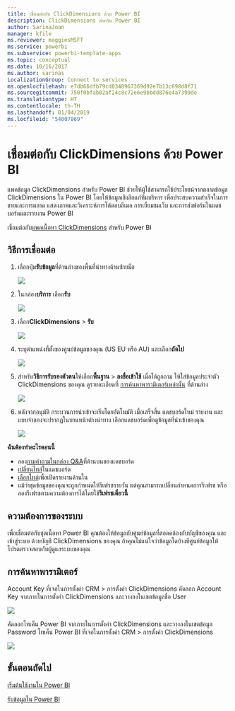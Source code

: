 ```yaml
---
title: เชื่อมต่อกับ ClickDimensions ด้วย Power BI
description: ClickDimensions สำหรับ Power BI
author: SarinaJoan
manager: kfile
ms.reviewer: maggiesMSFT
ms.service: powerbi
ms.subservice: powerbi-template-apps
ms.topic: conceptual
ms.date: 10/16/2017
ms.author: sarinas
LocalizationGroup: Connect to services
ms.openlocfilehash: e7db66dfb79cd0348967369d92e7b13c698d8f71
ms.sourcegitcommit: 750f0bfab02af24c8c72e6e9bbdd876e4a7399de
ms.translationtype: HT
ms.contentlocale: th-TH
ms.lasthandoff: 01/04/2019
ms.locfileid: "54007869"
---
```

# <a name="connect-to-clickdimensions-with-power-bi"></a>เชื่อมต่อกับ ClickDimensions ด้วย Power BI
แพคข้อมูล ClickDimensions สำหรับ Power BI ช่วยให้ผู้ใช้สามารถใช้ประโยชน์จากตลาดข้อมูล ClickDimensions ใน Power BI โดยให้ข้อมูลเชิงลึกแก่ทีมบริหาร เพื่อประสบความสำเร็จในการขายและการตลาด แสดงภาพและวิเคราะห์การโต้ตอบอีเมล การเยี่ยมชมเว็บ และการส่งฟอร์มในแดชบอร์ดและรายงาน Power BI

เชื่อมต่อกับ[แพคเนื้อหา ClickDimensions](https://app.powerbi.com/getdata/services/click-dimensions) สำหรับ Power BI

## <a name="how-to-connect"></a>วิธีการเชื่อมต่อ
1. เลือกปุ่ม**รับข้อมูล**ที่ด้านล่างของพื้นที่นำทางด้านซ้ายมือ
   
   ![](media/service-connect-to-clickdimensions/getdata.png)
2. ในกล่อง**บริการ** เลือก**รับ**
   
   ![](media/service-connect-to-clickdimensions/services.png)
3. เลือก**ClickDimensions** \> **รับ**
   
   ![](media/service-connect-to-clickdimensions/clickdimensions.png)
4. ระบุตำแหน่งที่ตั้งของศูนย์ข้อมูลของคุณ (US EU หรือ AU) และเลือก**ถัดไป**
   
   ![](media/service-connect-to-clickdimensions/params.png)
5. สำหรับ**วิธีการรับรองตัวตน**ให้เลือก**พื้นฐาน** \> **ลงชื่อเข้าใช้** เมื่อได้ถูกถาม ให้ใส่ข้อมูลประจำตัว ClickDimensions ของคุณ ดูรายละเอียดที่ [การค้นหาพารามิเตอร์เหล่านั้น](#FindingParams) ที่ด้านล่าง
   
    ![](media/service-connect-to-clickdimensions/creds.png)
6. หลังจากอนุมัติ กระบวนการนำเข้าจะเริ่มโดยอัตโนมัติ เมื่อเสร็จสิ้น แดชบอร์ดใหม่ รายงาน และแบบจำลองจะปรากฏในบานหน้าต่างนำทาง เลือกแดชบอร์ดเพื่อดูข้อมูลที่นำเข้าของคุณ
   
     ![](media/service-connect-to-clickdimensions/dashboard.png)

**ฉันต้องทำอะไรตอนนี้**

* ลอง[ถามคำถามในกล่อง Q&A](consumer/end-user-q-and-a.md)ที่ด้านบนของแดชบอร์ด
* [เปลี่ยนไทล์](service-dashboard-edit-tile.md)ในแดชบอร์ด
* [เลือกไทล์](consumer/end-user-tiles.md)เพื่อเปิดรายงานด้านใน
* แม้ว่าชุดข้อมูลของคุณจะถูกกำหนดให้รีเฟรชรายวัน แต่คุณสามารถเปลี่ยนกำหนดการรีเฟรช หรือลองรีเฟรชตามความต้องการได้โดยใช้**รีเฟรชเดี๋ยวนี้**

## <a name="system-requirements"></a>ความต้องการของระบบ
เพื่อเชื่อมต่อกับชุดเนื้อหา Power BI คุณต้องให้ข้อมูลกับศูนย์ข้อมูลที่สอดคล้องกับบัญชีของคุณ และเข้าสู่ระบบ ด้วยบัญชี ClickDimensions ของคุณ ถ้าคุณไม่แน่ใจว่าข้อมูลใดบ้างทีศูนย์ข้อมูลให้ โปรดตรวจสอบกับผู้ดูแลระบบของคุณ

<a name="FindingParams"></a>

## <a name="finding-parameters"></a>การค้นหาพารามิเตอร์
Account Key ที่เจอในการตั้งค่า CRM \> การตั้งค่า ClickDimensions คัดลอก Account Key จากภายในการตั้งค่า ClickDimensions และวางลงในเขตข้อมูลชื่อ User  

![](media/service-connect-to-clickdimensions/crm.png)  

คัดลอกโทเค็น Power BI จากภายในการตั้งค่า ClickDimensions และวางลงในเขตข้อมูล Password โทเค็น Power BI ที่เจอในการตั้งค่า CRM \> การตั้งค่า ClickDimensions  

![](media/service-connect-to-clickdimensions/crm2.png)  

## <a name="next-steps"></a>ขั้นตอนถัดไป
[เริ่มต้นใช้งานใน Power BI](service-get-started.md)

[รับข้อมูลใน Power BI](service-get-data.md)

